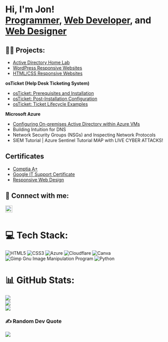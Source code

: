 <h1>Hi, I'm Jon! <br/><a href="https://github.com/jdinh2">Programmer</a>, <a href="https://www.linkedin.com/in/jonathandinh/">Web Developer</a>, and <a href="https://j-dinhdesigns.com/">Web Designer</a> </h1>

<h2>👨‍💻 Projects:</h2>

- [Active Directory Home Lab](https://github.com/jdinh2/ActiveDirectoryLab)
- [WordPress Responsive Websites](https://j-dinhdesigns.com/#Projects)
- [HTML/CSS Responsive Websites](https://codepen.io/jon-dinh/)

<b>osTicket (Help Desk Ticketing System) </b>

- [osTicket: Prerequisites and Installation](https://github.com/jdinh2/osTicket-preq/)
- [osTicket: Post-Installation Configuration](https://github.com/jdinh2/OsTicket-Post)
- [osTicket: Ticket Lifecycle Examples](https://github.com/jdinh2/osTicket-Lifecycles)

<b>Microsoft Azure </b>

- [Configuring On-premises Active Directory within Azure VMs](https://github.com/jdinh2/AzureVMBasics)
- Building Intuition for DNS
- Network Security Groups (NSGs) and Inspecting Network Protocols
- SIEM Tutorial | Azure Sentinel Tutorial MAP with LIVE CYBER ATTACKS!



<h2> Certificates </h2> 

- [Comptia A+](https://www.credly.com/badges/7ee9babb-2774-436a-b663-0f02e9745d7a/linked_in?t=rzr4vo)  
- [Google IT Support Certificate](https://www.coursera.org/account/accomplishments/specialization/certificate/FJ57FHHN7YVL)
- [Responsive Web Design](https://www.freecodecamp.org/certification/jondinh/responsive-web-design)  



<h2> 🤳 Connect with me:</h2>

[<img align="left" alt="JonDinh | LinkedIn" width="22px" src="https://upload.wikimedia.org/wikipedia/commons/thumb/8/81/LinkedIn_icon.svg/2048px-LinkedIn_icon.svg.png" />][linkedin]

[linkedin]: https://linkedin.com/in/jonathandinh
<br> </br>

# 💻 Tech Stack:
![HTML5](https://img.shields.io/badge/html5-%23E34F26.svg?style=for-the-badge&logo=html5&logoColor=white) ![CSS3](https://img.shields.io/badge/css3-%231572B6.svg?style=for-the-badge&logo=css3&logoColor=white) ![Azure](https://img.shields.io/badge/azure-%230072C6.svg?style=for-the-badge&logo=azure-devops&logoColor=white) ![Cloudflare](https://img.shields.io/badge/Cloudflare-F38020?style=for-the-badge&logo=Cloudflare&logoColor=white) ![Canva](https://img.shields.io/badge/Canva-%2300C4CC.svg?style=for-the-badge&logo=Canva&logoColor=white) ![Gimp Gnu Image Manipulation Program](https://img.shields.io/badge/Gimp-657D8B?style=for-the-badge&logo=gimp&logoColor=FFFFFF) ![Python](https://img.shields.io/badge/python-3670A0?style=for-the-badge&logo=python&logoColor=ffdd54)
# 📊 GitHub Stats:
![](https://github-readme-stats.vercel.app/api?username=jdinh2&theme=bear&hide_border=false&include_all_commits=false&count_private=false)<br/>
![](https://github-readme-streak-stats.herokuapp.com/?user=jdinh2&theme=bear&hide_border=false)<br/>
![](https://github-readme-stats.vercel.app/api/top-langs/?username=jdinh2&theme=bear&hide_border=false&include_all_commits=false&count_private=false&layout=compact)

### ✍️ Random Dev Quote
![](https://quotes-github-readme.vercel.app/api?type=horizontal&theme=radical)


<!-- Proudly created with GPRM ( https://gprm.itsvg.in ) -->
<!--
**jdinh10/jdinh10** is a ✨ _special_ ✨ repository because its `README.md` (this file) appears on your GitHub profile.
Here are some ideas to get you started:
- 🔭 I’m currently working on ...
- 🌱 I’m currently learning ...
- 👯 I’m looking to collaborate on ...
- 🤔 I’m looking for help with ...
- 💬 Ask me about ...
- 📫 How to reach me: ...
- 😄 Pronouns: ...
- ⚡ Fun fact: ...
-->
